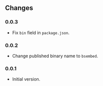 ## Changes

### 0.0.3
* Fix `bin` field in `package.json`.

### 0.0.2
* Change published binary name to `bsembed`.

### 0.0.1
* Initial version.
